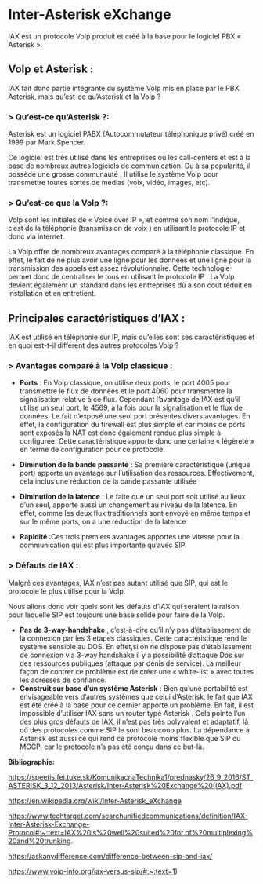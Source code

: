 # Inter-Asterisk eXchange

IAX est un protocole VoIp produit et créé à la base pour le logiciel PBX « Asterisk ».

## VoIp et Asterisk :

IAX fait donc partie intégrante du système VoIp mis en place par le PBX Asterisk, mais qu’est-ce qu’Asterisk et la VoIp ?

### > Qu’est-ce qu’Asterisk ?:

Asterisk est un logiciel PABX (Autocommutateur téléphonique privé) créé en 1999 par Mark Spencer.

Ce logiciel est très utilisé dans les entreprises ou les call-centers et est à la base de nombreux autres logiciels de communication. Du à sa popularité, il possède une grosse communauté . Il utilise le système VoIp pour transmettre toutes sortes de médias (voix, vidéo, images, etc).

### > Qu’est-ce que la VoIp ?:

VoIp sont les initiales de « Voice over IP », et comme son nom l’indique, c’est de la téléphonie (transmission de voix ) en utilisant le protocole IP et donc via internet.

La VoIp offre de nombreux avantages comparé à la téléphonie classique. En effet, le fait de ne plus avoir une ligne pour les données et une ligne pour la transmission des appels est assez révolutionnaire. Cette technologie permet donc de centraliser le tous en utilisant le protocole IP . La VoIp devient également un standard dans les entreprises dû à son cout réduit en installation et en entretient.

## Principales caractéristiques d’IAX :

IAX est utilisé en téléphonie sur IP, mais qu’elles sont ses caractéristiques et en quoi est-t-il différent des autres protocoles VoIp ?

### > Avantages comparé à la VoIp classique :

-   **Ports** : En VoIp classique, on utilise deux ports, le port 4005 pour transmettre le flux de données et le port 4060 pour transmettre la signalisation relative à ce flux. Cependant l’avantage de IAX est qu’il utilise un seul port, le 4569, à la fois pour la signalisation et le flux de données. Le fait d’exposé une seul port présentes divers avantages. En effet, la configuration du firewall est plus simple et car moins de ports sont exposés la NAT est donc également rendue plus simple à configurée. Cette caractéristique apporte donc une certaine « légèreté » en terme de configuration pour ce protocole.
-   **Diminution de la bande passante** : Sa première caractéristique (unique port) apporte un avantage sur l’utilisation des ressources. Effectivement, cela inclus une réduction de la bande passante utilisée

-   **Diminution de la latence** : Le faite que un seul port soit utilisé au lieux d’un seul, apporte aussi un changement au niveau de la latence. En effet, comme les deux flux traditionnels sont envoyé en même temps et sur le même ports, on a une réduction de la latence
-   **Rapidité** :Ces trois premiers avantages apportes une vitesse pour la communication qui est plus importante qu’avec SIP.

### > Défauts de IAX :

Malgré ces avantages, IAX n’est pas autant utilisé que SIP, qui est le protocole le plus utilisé pour la VoIp.

Nous allons donc voir quels sont les défauts d’IAX qui seraient la raison pour laquelle SIP est toujours une base solide pour faire de la VoIp.

-   **Pas de 3-way-handshake** , c’est-à-dire qu’il n’y pas d’établissement de la connexion par les 3 étapes classiques.
    Cette caractéristique rend le système sensible au DOS. En effet,si on ne dispose pas d’établissement de connexion via 3-way handshake il y a possibilité d’attaque Dos sur des ressources publiques (attaque par dénis de service). La meilleur façon de contrer ce problème est de créer une « white-list » avec toutes les adresses de confiance.
-   **Construit sur base d’un système Asterisk** : Bien qu’une portabilité est envisageable vers d’autres systèmes que celui d’Asterisk, le fait que IAX est été créé à la base pour ce dernier apporte un problème. En fait, il est impossible d’utiliser IAX sans un router typé Asterisk . Cela pointe l’un des plus gros défauts de IAX, il n’est pas très polyvalent et adaptatif, là où des protocoles comme SIP le sont beaucoup plus. La dépendance à Asterisk est aussi ce qui rend ce protocole moins flexible que SIP ou MGCP, car le protocole n’a pas été conçu dans ce but-là.

**Bibliographie:**

https://speetis.fei.tuke.sk/KomunikacnaTechnika1/prednasky/26_9_2016/ST_ASTERISK_3_12_2013/Asterisk/Inter-Asterisk%20Exchange%20(IAX).pdf

https://en.wikipedia.org/wiki/Inter-Asterisk_eXchange

https://www.techtarget.com/searchunifiedcommunications/definition/IAX-Inter-Asterisk-Exchange-Protocol#:~:text=IAX%20is%20well%20suited%20for,of%20multiplexing%20and%20trunking.

https://askanydifference.com/difference-between-sip-and-iax/

https://www.voip-info.org/iax-versus-sip/#:~:text=1)
